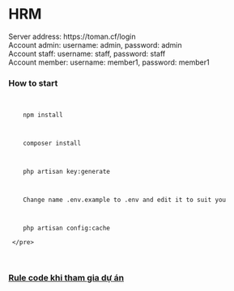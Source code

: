 # HRM
<div>Server address: https://toman.cf/login</div>
<div>Account admin: username: admin, password: admin</div>
<div>Account staff: username: staff, password: staff</div>
<div>Account member: username: member1, password: member1</div>

<h3>How to start</h3>
<div class="highlight highlight-source-shell">
    <pre>
        
        npm install
        
        
        
        composer install
        
        
        
        php artisan key:generate
        
        
        
        Change name .env.example to .env and edit it to suit you
        
        
        
        php artisan config:cache
        
     </pre>
</div>

<a href="https://github.com/passionstorm/hrm/wiki/Rule-code"><h3>Rule code khi tham gia dự án</h3></a>
